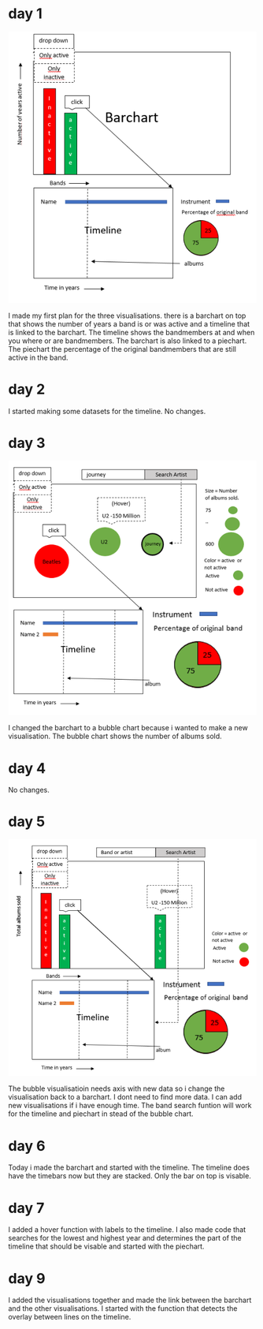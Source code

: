 # day 1

![GitHub excample](/doc/dataproject.PNG)

I made my first plan for the three visualisations. there is a barchart on top that shows the number of years a band is or was active and a timeline that is linked to the barchart.
The timeline shows the bandmembers at and when you where or are bandmembers. The barchart is also linked to a piechart. The piechart the percentage of the original bandmembers that are still active in the band.

# day 2

I started making some datasets for the timeline. No changes.

# day 3

![GitHub excample](/doc/dataproject2.PNG)

I changed the barchart to a bubble chart because i wanted to make a new visualisation. The bubble chart shows the number of albums sold.

# day 4

No changes.

# day 5

![GitHub excample](/doc/dataproject3.PNG)

The bubble visualisatioin needs axis with new data so i change the visualisation back to a barchart. I dont need to find more data. I can add new visualisations if i have enough time. The band search funtion will work for the timeline and piechart in stead of the bubble chart. 

# day 6

Today i made the barchart and started with the timeline. The timeline does have the timebars now but they are stacked. Only the bar on top is visable.

# day 7

I added a hover function with labels to the timeline. I also made code that searches for the lowest and highest year and determines the part of the timeline that should be visable and started with the piechart. 

# day 9

I added the visualisations together and made the link between the barchart and the other visualisations. I started with the function that detects the overlay between lines on the timeline. 
